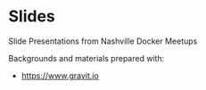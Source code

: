 # Slides

Slide Presentations from Nashville Docker Meetups

Backgrounds and materials prepared with:
* https://www.gravit.io
